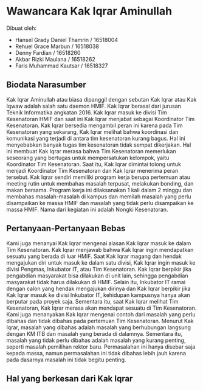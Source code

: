 # Wawancara Kak Iqrar Aminullah

Dibuat oleh:
- Hansel Grady Daniel Thamrin / 16518004
- Rehuel Grace Marbun / 16518038
- Denny Fardian / 16518260
- Akbar Rizki Maulana / 16518262
- Faris Muhammad Kautsar / 16518327

## Biodata Narasumber
  Kak Iqrar Aminullah atau biasa dipanggil dengan sebutan Kak Iqrar atau Kak Iqwaw adalah salah satu daemon HMIF. Kak Iqrar berasal dari jurusan Teknik Informatika angkatan 2016. Kak Iqrar masuk ke divisi Tim Kesenatoran HMIF dan saat ini Kak Iqrar menjabat sebagai Koordinator Tim Kesenatoran. Kak Iqrar bersedia mengambil peran ini karena pada Tim Kesenatoran yang sekarang, Kak Iqrar melihat bahwa koordinasi dan komunikasi yang terjadi di antara tim kesenatoran kurang bagus. Hal ini menyebabkan banyak tugas tim kesenatoran tidak sempat dikerjakan. Hal ini membuat Kak Iqrar merasa bahwa Tim Kesenatoran memerlukan seseorang yang bertugas untuk mempersatukan kelompok, yaitu Koordinator Tim Kesenatoran. Saat itu, Kak Iqrar dimintai tolong untuk menjadi Koordinator Tim Kesenatoran dan Kak Iqrar menerima peran tersebut. Kak Iqrar sendiri memiliki program kerja berupa pertemuan atau meeting rutin untuk membahas masalah terpusat, melakukan bonding, dan makan bersama. Program kerja ini dilaksanakan 1 kali dalam 2 minggu dan membahas masalah-masalah di kampus dan memilah masalah yang perlu disampaikan ke massa HMIF dan masalah yang tidak perlu disampaikan ke massa HMIF. Nama dari kegiatan ini adalah Nongki Kesenatoran.

## Pertanyaan-Pertanyaan Bebas
  Kami juga menanyai Kak Iqrar mengenai alasan Kak Iqrar masuk ke dalam Tim Kesenatoran. Kak Iqrar menjawab bahwa Kak Iqrar ingin mendapatkan sesuatu yang berada di luar HMIF. Saat Kak Iqrar magang dan hendak mengajukan diri untuk masuk ke dalam satu divisi, Kak Iqrar ingin masuk ke divisi Pengmas, Inkubator IT, atau Tim Kesenatoran. Kak Iqrar berpikir jika pengabdian masyarakat bisa dilakukan di unit lain, sehingga pengabdian masyarakat tidak harus dilakukan di HMIF. Selain itu, Inkubator IT ramai dengan calon yang hendak mengajukan dirinya dan Kak Iqrar berpikir jika Kak Iqrar masuk ke divisi Inkubator IT, kehidupan kampusnya hanya akan berputar pada proyek saja. Sementara itu, saat Kak Iqrar melihat Tim Kesenatoran, Kak Iqrar merasa akan mendapat sesuatu di Tim Kesenatoran.
  Kami juga menanyakan Kak Iqrar mengenai contoh dari masalah yang perlu dibahas dan tidak dibahas pada pertemuan Tim Kesenatoran. Menurut Kak Iqrar, masalah yang dibahas adalah masalah yang berhubungan langsung dengan KM ITB dan masalah yang berada di dalamnya. Sementara itu, masalah yang tidak perlu dibahas adalah masalah yang kurang penting, seperti masalah pemilihan rektor baru. Permasalahan ini hanya disebar saja kepada massa, namun permasalahan ini tidak dibahas lebih jauh karena pada dasarnya masalah ini tidak begitu penting.

## Hal yang berkesan dari Kak Iqrar

